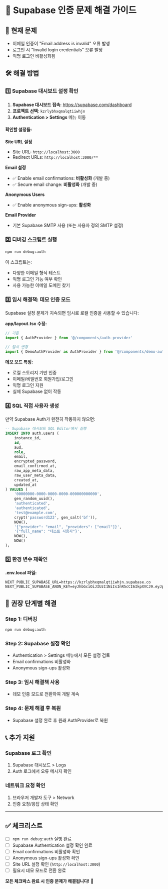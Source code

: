 # 🔧 Supabase 인증 문제 해결 가이드

## 🚨 현재 문제
- 이메일 인증이 "Email address is invalid" 오류 발생
- 로그인 시 "Invalid login credentials" 오류 발생
- 익명 로그인 비활성화됨

## 🛠️ 해결 방법

### 1️⃣ Supabase 대시보드 설정 확인

1. **Supabase 대시보드 접속**: https://supabase.com/dashboard
2. **프로젝트 선택**: `kzrlybhxqmalqtiiwhjn`
3. **Authentication > Settings** 메뉴 이동

#### 확인할 설정들:

**Site URL 설정**
- Site URL: `http://localhost:3000`
- Redirect URLs: `http://localhost:3000/**`

**Email 설정**
- ✅ Enable email confirmations: **비활성화** (개발 중)
- ✅ Secure email change: **비활성화** (개발 중)

**Anonymous Users**
- ✅ Enable anonymous sign-ups: **활성화**

**Email Provider**
- 기본 Supabase SMTP 사용 (또는 사용자 정의 SMTP 설정)

### 2️⃣ 디버깅 스크립트 실행

```bash
npm run debug:auth
```

이 스크립트는:
- 다양한 이메일 형식 테스트
- 익명 로그인 가능 여부 확인
- 사용 가능한 이메일 도메인 찾기

### 3️⃣ 임시 해결책: 데모 인증 모드

Supabase 설정 문제가 지속되면 임시로 로컬 인증을 사용할 수 있습니다:

**app/layout.tsx 수정:**
```typescript
// 기존
import { AuthProvider } from '@/components/auth-provider'

// 임시 변경
import { DemoAuthProvider as AuthProvider } from '@/components/demo-auth-provider'
```

**데모 모드 특징:**
- 로컬 스토리지 기반 인증
- 이메일/비밀번호 회원가입/로그인
- 익명 로그인 지원
- 실제 Supabase 없이 작동

### 4️⃣ SQL 직접 사용자 생성

만약 Supabase Auth가 완전히 작동하지 않으면:

```sql
-- Supabase 대시보드 SQL Editor에서 실행
INSERT INTO auth.users (
    instance_id,
    id,
    aud,
    role,
    email,
    encrypted_password,
    email_confirmed_at,
    raw_app_meta_data,
    raw_user_meta_data,
    created_at,
    updated_at
) VALUES (
    '00000000-0000-0000-0000-000000000000',
    gen_random_uuid(),
    'authenticated',
    'authenticated',
    'test@example.com',
    crypt('password123', gen_salt('bf')),
    NOW(),
    '{"provider": "email", "providers": ["email"]}',
    '{"full_name": "테스트 사용자"}',
    NOW(),
    NOW()
);
```

### 5️⃣ 환경 변수 재확인

**.env.local 파일:**
```env
NEXT_PUBLIC_SUPABASE_URL=https://kzrlybhxqmalqtiiwhjn.supabase.co
NEXT_PUBLIC_SUPABASE_ANON_KEY=eyJhbGciOiJIUzI1NiIsInR5cCI6IkpXVCJ9.eyJpc3MiOiJzdXBhYmFzZSIsInJlZiI6Imt6cmx5Ymh4cW1hbHF0aWl3aGpuIiwicm9sZSI6ImFub24iLCJpYXQiOjE3NTg2ODEwMzMsImV4cCI6MjA3NDI1NzAzM30._d2Uy294lHorZ27Bmj6Gr0LzrBJLSNfn2FpGp_3D2QU
```

## 🎯 권장 단계별 해결

### Step 1: 디버깅
```bash
npm run debug:auth
```

### Step 2: Supabase 설정 확인
- Authentication > Settings 메뉴에서 모든 설정 검토
- Email confirmations 비활성화
- Anonymous sign-ups 활성화

### Step 3: 임시 해결책 사용
- 데모 인증 모드로 전환하여 개발 계속

### Step 4: 문제 해결 후 복원
- Supabase 설정 완료 후 원래 AuthProvider로 복원

## 📞 추가 지원

### Supabase 로그 확인
1. Supabase 대시보드 > Logs
2. Auth 로그에서 오류 메시지 확인

### 네트워크 요청 확인
1. 브라우저 개발자 도구 > Network
2. 인증 요청/응답 상태 확인

---

## ✅ 체크리스트

- [ ] `npm run debug:auth` 실행 완료
- [ ] Supabase Authentication 설정 확인 완료
- [ ] Email confirmations 비활성화 확인
- [ ] Anonymous sign-ups 활성화 확인
- [ ] Site URL 설정 확인 (`http://localhost:3000`)
- [ ] 필요시 데모 모드로 전환 완료

**모든 체크박스 완료 시 인증 문제가 해결됩니다!** 🎉
